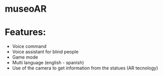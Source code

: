 # museoAR
# Features:

* Voice command
* Voice assistant for blind people
* Game mode 
* Multi language (english - spanish)
* Use of the camera to get information from the statues (AR tecnology)

